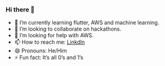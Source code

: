 ### Hi there 👋


- 🌱 I’m currently learning flutter, AWS and machine learning.
- 👯 I’m looking to collaborate on hackathons.
- 🤔 I’m looking for help with AWS.
- 📫 How to reach me: [LinkdIn](https://www.linkedin.com/in/swastikrgupta/)
- 😄 Pronouns: He/Him
- ⚡ Fun fact: It’s all 0’s and 1’s
